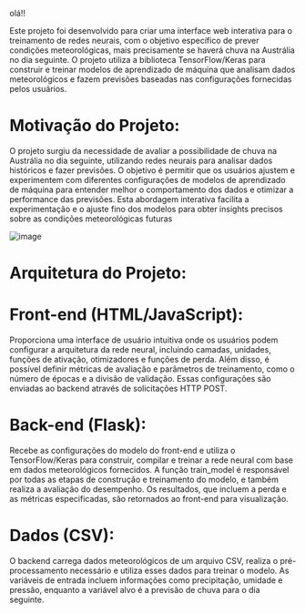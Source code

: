 olá!! 

Este projeto foi desenvolvido para criar uma interface web interativa para o treinamento de redes neurais,
com o objetivo específico de prever condições meteorológicas, mais precisamente se haverá chuva na Austrália no dia seguinte.
O projeto utiliza a biblioteca TensorFlow/Keras para construir e treinar modelos de aprendizado de máquina que analisam dados meteorológicos e
fazem previsões baseadas nas configurações fornecidas pelos usuários.


# Motivação do Projeto:

O projeto surgiu da necessidade de avaliar a possibilidade de chuva na Austrália no dia seguinte, utilizando redes neurais para analisar 
dados históricos e fazer previsões. O objetivo é permitir que os usuários ajustem e experimentem com diferentes configurações de modelos de
aprendizado de máquina para entender melhor o comportamento dos dados e otimizar a performance das previsões. Esta abordagem interativa facilita a 
experimentação e o ajuste fino dos modelos para obter insights precisos sobre as condições meteorológicas futuras

![image](https://github.com/user-attachments/assets/e83709f1-3705-40c0-b4a2-b4ec5c4cc2b0)


# Arquitetura do Projeto:

# Front-end (HTML/JavaScript): 
Proporciona uma interface de usuário intuitiva onde os usuários podem
configurar a arquitetura da rede neural, incluindo camadas, unidades, funções de ativação, otimizadores e funções de perda. 
Além disso, é possível definir métricas de avaliação e parâmetros de treinamento, como o número de épocas e a divisão de validação. 
Essas configurações são enviadas ao backend através de solicitações HTTP POST.

# Back-end (Flask): 
Recebe as configurações do modelo do front-end e utiliza o TensorFlow/Keras para construir, 
compilar e treinar a rede neural com base em dados meteorológicos fornecidos. A função train_model é responsável por 
todas as etapas de construção e treinamento do modelo, e também realiza a avaliação do desempenho. Os resultados, que incluem a perda e as métricas especificadas,
são retornados ao front-end para visualização.

# Dados (CSV):
O backend carrega dados meteorológicos de um arquivo CSV, realiza o pré-processamento necessário e utiliza
esses dados para treinar o modelo. As variáveis de entrada incluem informações como precipitação, umidade e pressão, 
enquanto a variável alvo é a previsão de chuva para o dia seguinte.

